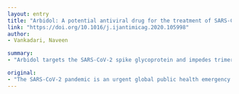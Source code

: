 ```yaml
---
layout: entry
title: "Arbidol: A potential antiviral drug for the treatment of SARS-CoV-2 by blocking the trimerization of viral spike glycoprotein ?"
link: "https://doi.org/10.1016/j.ijantimicag.2020.105998"
author:
- Vankadari, Naveen

summary:
- "Arbidol targets the SARS-CoV-2 spike glycoprotein and impedes trimerization. This is a key for host cell adhesion and hijacking. The drug target and mechanism of action of potential antiviral drug. It also abets in the development of other new therapeutics for COIVD-19 disease. We report the drug target. and mechanism. of action. Our structural and molecular dynamics studies show. how the drug targets the spike."

original:
- "The SARS-CoV-2 pandemic is an urgent global public health emergency and warrants investigating studies on bonafide antivirals for combat. Here we report the drug target and mechanism of action of potential antiviral drug Arbidol for SARS-CoV-2 infections. Our structural and molecular dynamics studies show how Arbidol targets the SARS-CoV-2 spike glycoprotein and impede the trimerization of spike glycoprotein, which is a key for host cell adhesion and hijacking, thus placing Arbidol as a potential drug for repurposing. This study also abets in the development of other new therapeutics for COIVD-19 disease based on Arbidol binding mode and using structure-guided drug designing."
---
```



